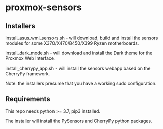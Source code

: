 # proxmox-sensors

## Installers

install_asus_wmi_sensors.sh - will download, build and install the sensors modules for some X370/X470/B450/X399 Ryzen motherboards.

install_dark_mode.sh - will download and install the Dark theme for the Proxmox Web Interface.

install_cherrypy_app.sh - will install the sensors webapp based on the CherryPy framework.

Note: the installers presume that you have a working sudo configuration.

## Requirements

This repo needs python >= 3.7, pip3 installed.

The installer will install the PySensors and CherryPy python packages.
